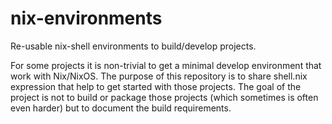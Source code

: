# nix-environments
Re-usable nix-shell environments to build/develop projects.

For some projects it is non-trivial to get a minimal develop environment
that work with Nix/NixOS.
The purpose of this repository is to share shell.nix expression that help
to get started with those projects.
The goal of the project is not to build or package those projects (which sometimes is often even harder)
but to document the build requirements.
